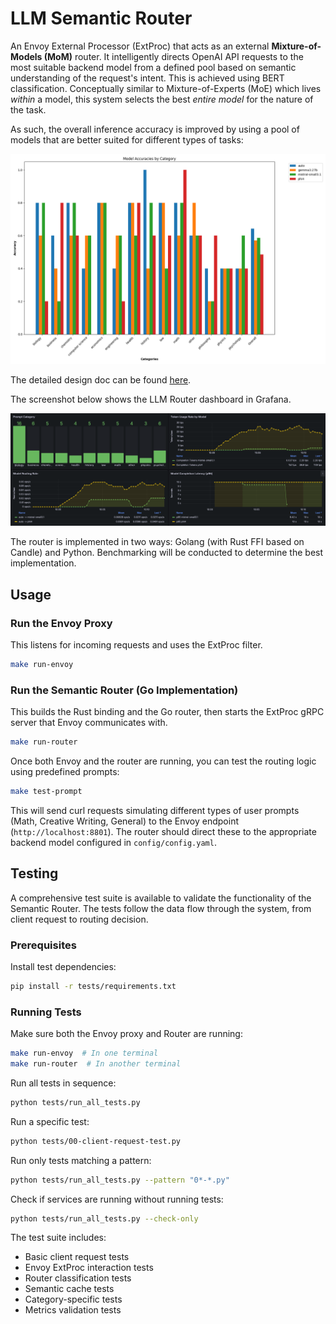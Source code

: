 # LLM Semantic Router

An Envoy External Processor (ExtProc) that acts as an external **Mixture-of-Models (MoM)** router. It intelligently directs OpenAI API requests to the most suitable backend model from a defined pool based on semantic understanding of the request's intent. This is achieved using BERT classification. Conceptually similar to Mixture-of-Experts (MoE) which lives *within* a model, this system selects the best *entire model* for the nature of the task.

As such, the overall inference accuracy is improved by using a pool of models that are better suited for different types of tasks:

![Model Accuracy](./docs/category_accuracies.png)

The detailed design doc can be found [here](https://docs.google.com/document/d/1BwwRxdf74GuCdG1veSApzMRMJhXeUWcw0wH9YRAmgGw/edit?usp=sharing).

The screenshot below shows the LLM Router dashboard in Grafana.

![LLM Router Dashboard](./docs/grafana_screenshot.png)

The router is implemented in two ways: Golang (with Rust FFI based on Candle) and Python. Benchmarking will be conducted to determine the best implementation.

## Usage

### Run the Envoy Proxy

This listens for incoming requests and uses the ExtProc filter.
```bash
make run-envoy
```

### Run the Semantic Router (Go Implementation)

This builds the Rust binding and the Go router, then starts the ExtProc gRPC server that Envoy communicates with.
```bash
make run-router
```

Once both Envoy and the router are running, you can test the routing logic using predefined prompts:

```bash
make test-prompt
```

This will send curl requests simulating different types of user prompts (Math, Creative Writing, General) to the Envoy endpoint (`http://localhost:8801`). The router should direct these to the appropriate backend model configured in `config/config.yaml`.

## Testing

A comprehensive test suite is available to validate the functionality of the Semantic Router. The tests follow the data flow through the system, from client request to routing decision.

### Prerequisites

Install test dependencies:
```bash
pip install -r tests/requirements.txt
```

### Running Tests

Make sure both the Envoy proxy and Router are running:
```bash
make run-envoy  # In one terminal
make run-router  # In another terminal
```

Run all tests in sequence:
```bash
python tests/run_all_tests.py
```

Run a specific test:
```bash
python tests/00-client-request-test.py
```

Run only tests matching a pattern:
```bash
python tests/run_all_tests.py --pattern "0*-*.py"
```

Check if services are running without running tests:
```bash
python tests/run_all_tests.py --check-only
```

The test suite includes:
- Basic client request tests
- Envoy ExtProc interaction tests
- Router classification tests
- Semantic cache tests
- Category-specific tests
- Metrics validation tests

